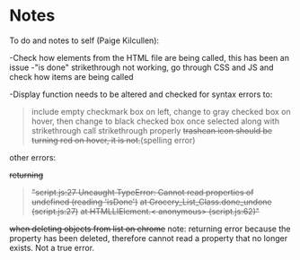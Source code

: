 # Notes

To do and notes to self (Paige Kilcullen):

-Check how elements from the HTML file are being called, this has been an issue
-"is done" strikethrough not working, go through CSS and JS and check how items are being called

-Display function needs to be altered and checked for syntax errors to:
>include empty checkmark box on left, change to gray checked box on hover, then change to black checked box once selected along with strikethrough
call strikethrough properly
~~trashcan icon should be turning red on hover, it is not.~~(spelling error)

other errors:

~~returning~~
>~~"script.js:27 Uncaught TypeError: Cannot read properties of undefined (reading 'isDone')~~
~~at Grocery_List_Class.done_undone (script.js:27)~~
~~at HTMLLIElement.< anonymous> (script.js:62)"~~

~~when deleting objects from list on chrome~~
note: returning error because the property has been deleted, therefore cannot read a property that no longer exists. Not a true error.
